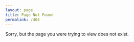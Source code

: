 ```yaml
---
layout: page
title: Page Not Found
permalink: /404
---
```


Sorry, but the page you were trying to view does not exist.